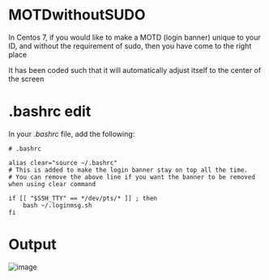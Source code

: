 # MOTDwithoutSUDO
In Centos 7, if you would like to make a MOTD (login banner) unique to your ID, and without the requirement of sudo, then you have come to the right place

It has been coded such that it will automatically adjust itself to the center of the screen

# .bashrc edit
In your _.bashrc_ file, add the following:
```
# .bashrc

alias clear="source ~/.bashrc"
# This is added to make the login banner stay on top all the time. 
# You can remove the above line if you want the banner to be removed when using clear command

if [[ "$SSH_TTY" == */dev/pts/* ]] ; then
    bash ~/.loginmsg.sh
fi

```

# Output
![image](https://user-images.githubusercontent.com/49431830/140963892-253d2e3e-f0a9-4dbb-9c79-293844a1b755.png)
